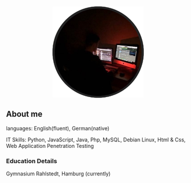 <p align="center">
  <img width="250" height="250" src="profileimage3.png">
</p>

## About me

languages:
English(fluent), German(native)

IT Skills:
Python, JavaScript, Java, Php, MySQL, Debian Linux, Html & Css, Web Application Penetration Testing

### Education Details

Gymnasium Rahlstedt, Hamburg (currently)
